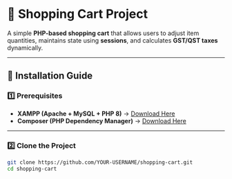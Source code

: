 # 🛒 Shopping Cart Project

A simple **PHP-based shopping cart** that allows users to adjust item quantities, maintains state using **sessions**, and calculates **GST/QST taxes** dynamically.

---

## 🔧 Installation Guide
### **1️⃣ Prerequisites**
- **XAMPP (Apache + MySQL + PHP 8)** → [Download Here](https://www.apachefriends.org/index.html)
- **Composer (PHP Dependency Manager)** → [Download Here](https://getcomposer.org/download/)

---

### **2️⃣ Clone the Project**
```sh
git clone https://github.com/YOUR-USERNAME/shopping-cart.git
cd shopping-cart
